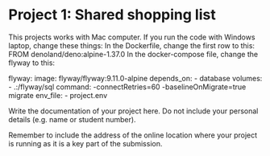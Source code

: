 # Project 1: Shared shopping list

This projects works with Mac computer. If you run the code with Windows laptop,
change these things: In the Dockerfile, change the first row to this: FROM
denoland/deno:alpine-1.37.0 In the docker-compose file, change the flyway to
this:

flyway: image: flyway/flyway:9.11.0-alpine depends_on: - database volumes: -
.:/flyway/sql command: -connectRetries=60 -baselineOnMigrate=true migrate
env_file: - project.env

Write the documentation of your project here. Do not include your personal
details (e.g. name or student number).

Remember to include the address of the online location where your project is
running as it is a key part of the submission.
